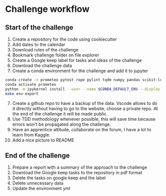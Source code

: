 # Challenge workflow

## Start of the challenge

1. Create a repository for the code using cookiecutter
2. Add dates to the calendar
2. Download rules of the challenge
3. Bookmark challenge folder on file explorer
4. Create a Google keep label for tasks and ideas of the challenge
5. Download the challenge data
6. Create a conda environment for the challenge and add it to jupyter

```bash
conda create -n prometeo pytest rope pylint tqdm numpy pandas scikit-learn ipython ipykernel coverage ipywidgets matplotlib python=3.10 -y
conda activate prometeo
python -m ipykernel install --user --name $CONDA_DEFAULT_ENV --display-name "Python ($CONDA_DEFAULT_ENV)"
make env-export
```

7. Create a github repo to have a backup of the data. Vscode allows to do it directly without having to go to the website, choose a private repo. At the end of the challenge it will be made public.
8. Use TDD methodology whenever possible, this will save time because errors
won't be propagated along the challenge.
9. Have an apprentice attitude, collaborate on the forum, I have a lot to learn
from Kaggle.
10. Add a nice picture to README

## End of the challenge

1. Prepare a report with a summary of the approach to the challenge
2. Download the Google keep tasks to the repository in pdf format
3. Delete the tasks on google keep and the label
4. Delete unnecessary data
5. Update the environment yml
